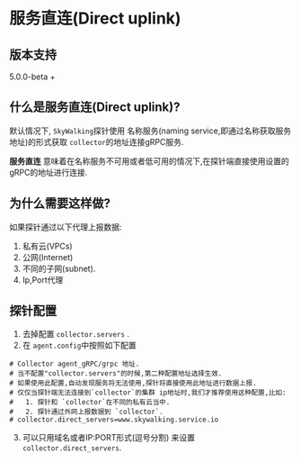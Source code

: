 # 服务直连(Direct uplink)
## 版本支持
5.0.0-beta +

## 什么是服务直连(Direct uplink)?
默认情况下, `SkyWalking`探针使用 名称服务(naming service,即通过名称获取服务地址)的形式获取 `collector`的地址连接gRPC服务.

 **服务直连** 意味着在名称服务不可用或者低可用的情况下,在探针端直接使用设置的gRPC的地址进行连接.

## 为什么需要这样做?
如果探针通过以下代理上报数据:
1. 私有云(VPCs)
1. 公网(Internet)
1. 不同的子网(subnet).
1. Ip,Port代理

## 探针配置
1. 去掉配置 `collector.servers` .
2. 在 `agent.config`中按照如下配置
```
# Collector agent_gRPC/grpc 地址.
# 当不配置"collector.servers"的时候,第二种配置地址选择生效.
# 如果使用此配置,自动发现服务将无法使用,探针将直接使用此地址进行数据上报.
# 仅仅当探针端无法连接到`collector`的集群 ip地址时,我们才推荐使用这种配置,比如:
#   1. 探针和 `collector`在不同的私有云当中.
#   2. 探针通过外网上报数据到 `collector`.
# collector.direct_servers=www.skywalking.service.io
```  

3. 可以只用域名或者IP:PORT形式(逗号分割) 来设置`collector.direct_servers`.

